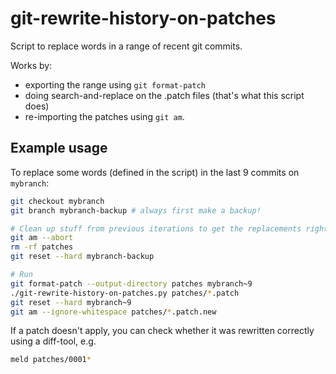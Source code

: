 # git-rewrite-history-on-patches

Script to replace words in a range of recent git commits.

Works by:

* exporting the range using `git format-patch`
* doing search-and-replace on the .patch files (that's what this script does)
* re-importing the patches using `git am`.

## Example usage

To replace some words (defined in the script) in the last 9 commits on `mybranch`:

```sh
git checkout mybranch
git branch mybranch-backup # always first make a backup!
```

```sh
# Clean up stuff from previous iterations to get the replacements right
git am --abort
rm -rf patches
git reset --hard mybranch-backup

# Run
git format-patch --output-directory patches mybranch~9
./git-rewrite-history-on-patches.py patches/*.patch
git reset --hard mybranch~9
git am --ignore-whitespace patches/*.patch.new
```

If a patch doesn't apply, you can check whether it was rewritten correctly using a diff-tool, e.g.

```sh
meld patches/0001*
```
